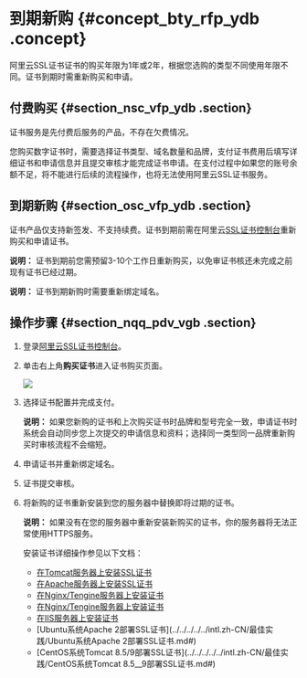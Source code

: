 # 到期新购 {#concept_bty_rfp_ydb .concept}

阿里云SSL证书证书的购买年限为1年或2年，根据您选购的类型不同使用年限不同。证书到期时需重新购买和申请。

## 付费购买 {#section_nsc_vfp_ydb .section}

证书服务是先付费后服务的产品，不存在欠费情况。

您购买数字证书时，需要选择证书类型、域名数量和品牌，支付证书费用后填写详细证书和申请信息并且提交审核才能完成证书申请。在支付过程中如果您的账号余额不足，将不能进行后续的流程操作，也将无法使用阿里云SSL证书服务。

## 到期新购 {#section_osc_vfp_ydb .section}

证书产品仅支持新签发、不支持续费。证书到期前需在阿里云[SSL证书控制台](https://yundunnext.console.aliyun.com/?p=casnext#/overview/cn-hangzhou)重新购买和申请证书。

**说明：** 证书到期前您需预留3-10个工作日重新购买，以免审证书核还未完成之前现有证书已经过期。

**说明：** 证书到期新购时需要重新绑定域名。

## 操作步骤 {#section_nqq_pdv_vgb .section}

1.  登录[阿里云SSL证书控制台](https://yundunnext.console.aliyun.com/?p=cas#/overview)。
2.  单击右上角**购买证书**进入证书购买页面。

    ![](http://static-aliyun-doc.oss-cn-hangzhou.aliyuncs.com/assets/img/13562/155065542839080_zh-CN.png)

3.  选择证书配置并完成支付。

    **说明：** 如果您新购的证书和上次购买证书时品牌和型号完全一致，申请证书时系统会自动同步您上次提交的申请信息和资料；选择同一类型同一品牌重新购买时审核流程不会缩短。

4.  申请证书并重新绑定域名。
5.  证书提交审核。
6.  将新购的证书重新安装到您的服务器中替换即将过期的证书。

    **说明：** 如果没有在您的服务器中重新安装新购买的证书，你的服务器将无法正常使用HTTPS服务。

    安装证书详细操作参见以下文档：

    -   [在Tomcat服务器上安装SSL证书](../../../../../intl.zh-CN/用户指南/下载证书并安装到其他服务器/Tomcat服务器安装SSL证书/安装PFX格式证书.md#)
    -   [在Apache服务器上安装SSL证书](../../../../../intl.zh-CN/用户指南/下载证书并安装到其他服务器/在Apache服务器上安装SSL证书.md#)
    -   [在Nginx/Tengine服务器上安装证书](../../../../../intl.zh-CN/用户指南/下载证书并安装到其他服务器/在Nginx__Tengine服务器上安装证书.md#)
    -   [在Nginx/Tengine服务器上安装证书](../../../../../intl.zh-CN/用户指南/下载证书并安装到其他服务器/在Nginx__Tengine服务器上安装证书.md#)
    -   [在IIS服务器上安装证书](../../../../../intl.zh-CN/用户指南/下载证书并安装到其他服务器/在IIS服务器上安装证书.md#)
    -   [Ubuntu系统Apache 2部署SSL证书](../../../../../intl.zh-CN/最佳实践/Ubuntu系统Apache 2部署SSL证书.md#)
    -   [CentOS系统Tomcat 8.5/9部署SSL证书](../../../../../intl.zh-CN/最佳实践/CentOS系统Tomcat 8.5__9部署SSL证书.md#)

